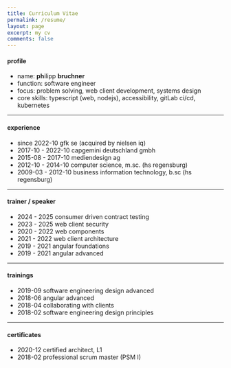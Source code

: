 ```yaml
---
title: Curriculum Vitae
permalink: /resume/
layout: page
excerpt: my cv
comments: false
---
```


#### profile

- name: <strong>ph</strong>ilipp <strong>bruchner</strong>
- function: software engineer
- focus: problem solving, web client development, systems design
- core skills: typescript (web, nodejs), accessibility, gitLab ci/cd, kubernetes

<hr>

#### experience

- since 2022-10       gfk se (acquired by nielsen iq)
- 2017-10 - 2022-10   capgemini deutschland gmbh
- 2015-08 - 2017-10   mediendesign ag
- 2012-10 - 2014-10   computer science, m.sc. (hs regensburg)
- 2009-03 - 2012-10   business information technology, b.sc (hs regensburg)

<hr>

#### trainer / speaker

- 2024 - 2025   consumer driven contract testing
- 2023 - 2025   web client security
- 2020 - 2022   web components
- 2021 - 2022   web client architecture
- 2019 - 2021   angular foundations
- 2019 - 2021   angular advanced

<hr>

#### trainings

- 2019-09     software engineering design advanced
- 2018-06     angular advanced
- 2018-04     collaborating with clients
- 2018-02     software engineering design principles

<hr>

#### certificates

- 2020-12 certified architect, L1
- 2018-02 professional scrum master (PSM I)